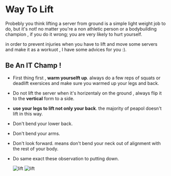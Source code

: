 # Way To Lift
Probebly you think lifting a server from ground is a simple light weight job to do, but it's not!
no matter you're a non athletic person or a bodybuilding champion , if you do it wrong; you are very likely to hurt yourself.

in order to prevent injuries when you have to lift and move some servers and make it as a workuot , I have some advices for you :).

## Be An IT Champ !
- First thing first , **warm yourselft up**. always do a few reps of squats or deadlift exersices and make sure you warmed up your legs and back.
- Do not lift the server when it's horizentaly on the ground , always flip it to the **vertical** form to a side.
- **use your legs to lift not only your back**. the majority of peapol doesn't lift in this way.
- Don't bend your lower back.
- Don't bend your arms.
- Don't look forward. means don't bend your neck out of alignment with the rest of your body.
- Do same exact these observation to putting down.


  ![lift](https://www.wikihow.com/images/thumb/9/90/Lift-a-Heavy-Object-Safely-Step-6-Version-2.jpg/v4-460px-Lift-a-Heavy-Object-Safely-Step-6-Version-2.jpg.webp)  ![lift](https://images.squarespace-cdn.com/content/v1/5b4516a9e2ccd1895ac39864/1533669351015-GPS4G0301GVBPIB7JBT0/ke17ZwdGBToddI8pDm48kBAZ73Tyw8yafwiwqInxvWJZw-zPPgdn4jUwVcJE1ZvWEtT5uBSRWt4vQZAgTJucoTqqXjS3CfNDSuuf31e0tVHNBBN5zAF68d1PxTDuqybGNJ0mFQ-r1HWZdAVyrsk0HD-3CTWZQ124CTRPXn-dnvM/lifting.gif)
